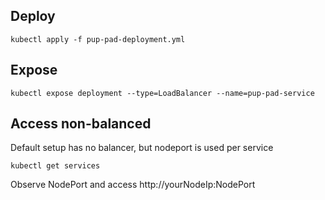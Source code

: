## Deploy
```shell
kubectl apply -f pup-pad-deployment.yml
```

## Expose
```shell
kubectl expose deployment --type=LoadBalancer --name=pup-pad-service
```

## Access non-balanced

Default setup has no balancer, but nodeport is used per service
```shell
kubectl get services
```
Observe NodePort and access http://yourNodeIp:NodePort

